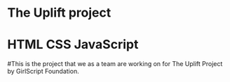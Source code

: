 # The Uplift project
# HTML CSS JavaScript
#This is the project that we as a team are working on for The Uplift Project by GirlScript Foundation.
